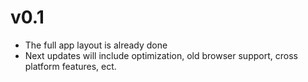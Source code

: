# v0.1

* The full app layout is already done
* Next updates will include optimization, old browser support, cross platform features, ect.

